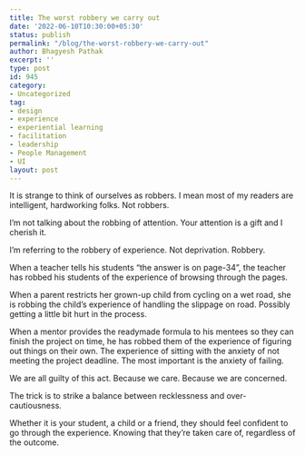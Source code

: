 ```yaml
---
title: The worst robbery we carry out
date: '2022-06-10T10:30:00+05:30'
status: publish
permalink: "/blog/the-worst-robbery-we-carry-out"
author: Bhagyesh Pathak
excerpt: ''
type: post
id: 945
category:
- Uncategorized
tag:
- design
- experience
- experiential learning
- facilitation
- leadership
- People Management
- UI
layout: post
---
```


It is strange to think of ourselves as robbers. I mean most of my readers are intelligent, hardworking folks. Not robbers.

I’m not talking about the robbing of attention. Your attention is a gift and I cherish it.

I’m referring to the robbery of experience. Not deprivation. Robbery.

When a teacher tells his students “the answer is on page-34”, the teacher has robbed his students of the experience of browsing through the pages.

When a parent restricts her grown-up child from cycling on a wet road, she is robbing the child’s experience of handling the slippage on road. Possibly getting a little bit hurt in the process.

When a mentor provides the readymade formula to his mentees so they can finish the project on time, he has robbed them of the experience of figuring out things on their own. The experience of sitting with the anxiety of not meeting the project deadline. The most important is the anxiety of failing.

We are all guilty of this act. Because we care. Because we are concerned.

The trick is to strike a balance between recklessness and over-cautiousness.

Whether it is your student, a child or a friend, they should feel confident to go through the experience. Knowing that they’re taken care of, regardless of the outcome.